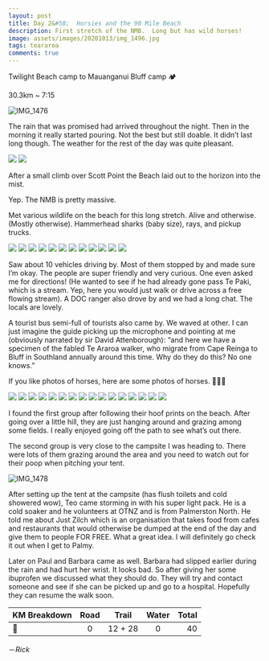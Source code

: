 ```yaml
---
layout: post
title: Day 2&#58;  Horsies and the 90 Mile Beach
description: First stretch of the NMB.  Long but has wild horses!
image: assets/images/20201013/img_1496.jpg
tags: teararoa
comments: true
---
```


Twilight Beach camp to Mauanganui Bluff camp 🏕 

30.3km ~ 7:15

![IMG_1476](/assets/images/20201013/img_1476.jpg)

The rain that was promised had arrived throughout the night. Then in the morning it really started pouring. Not the best but still doable. It didn’t last long though. The weather for the rest of the day was quite pleasant. 

<div class="gallery" data-columns="2">
  <img src="/assets/images/20201013/img_1374.jpg">
  <img src="/assets/images/20201013/img_1376.jpg">
</div>

After a small climb over Scott Point the Beach laid out to the horizon into the mist.

Yep. The NMB is pretty massive.

Met various wildlife on the beach for this long stretch. Alive and otherwise. (Mostly otherwise). Hammerhead sharks (baby size), rays, and pickup trucks.

<div class="gallery" data-columns="3">
  <img src="/assets/images/20201013/img_1382.jpg">
  <img src="/assets/images/20201013/img_1384.jpg">
  <img src="/assets/images/20201013/img_1386.jpg">
  <img src="/assets/images/20201013/img_1398.jpg">
  <img src="/assets/images/20201013/img_1401.jpg">
  <img src="/assets/images/20201013/img_1408.jpg">
  <img src="/assets/images/20201013/img_1409.jpg">
  <img src="/assets/images/20201013/img_1410.jpg">
  <img src="/assets/images/20201013/img_1412.jpg">
  <img src="/assets/images/20201013/img_1415.jpg">
  <img src="/assets/images/20201013/img_1417.jpg">
  <img src="/assets/images/20201013/img_1421.jpg">
</div>

Saw about 10 vehicles driving by. Most of them stopped by and made sure I’m okay. The people are super friendly and very curious. One even asked me for directions! (He wanted to see if he had already gone pass Te Paki, which is a stream. Yep, here you would just walk or drive across a free flowing stream). A DOC ranger also drove by and we had a long chat. The locals are lovely.

A tourist bus semi-full of tourists also came by. We waved at other. I can just imagine the guide picking up the microphone and pointing at me (obviously narrated by sir David Attenborough): “and here we have a specimen of the fabled Te Araroa walker, who migrate from Cape Reinga to Bluff in Southland annually around this time. Why do they do this? No one knows.”

If you like photos of horses, here are some photos of horses. 🐴🐴🐴

<div class="gallery" data-columns="3">
  <img src="/assets/images/20201013/img_1427.jpg">
  <img src="/assets/images/20201013/img_1430.jpg">
  <img src="/assets/images/20201013/img_1433.jpg">
  <img src="/assets/images/20201013/img_1438.jpg">
  <img src="/assets/images/20201013/img_1441.jpg">
  <img src="/assets/images/20201013/img_1443.jpg">
  <img src="/assets/images/20201013/img_1458.jpg">
  <img src="/assets/images/20201013/img_1459.jpg">
  <img src="/assets/images/20201013/img_1461.jpg">
  <img src="/assets/images/20201013/img_1463.jpg">
  <img src="/assets/images/20201013/img_1464.jpg">
  <img src="/assets/images/20201013/img_1485.jpg">
  <img src="/assets/images/20201013/img_1493.jpg">
  <img src="/assets/images/20201013/img_1494.jpg">
  <img src="/assets/images/20201013/img_1495.jpg">
  <img src="/assets/images/20201013/img_1496.jpg">
</div>

I found the first group after following their hoof prints on the beach. After going over a little hill, they are just hanging around and grazing among some fields. I really enjoyed going off the path to see what’s out there.

The second group is very close to the campsite I was heading to. There were lots of them grazing around the area and you need to watch out for their poop when pitching your tent. 

![IMG_1478](/assets/images/20201013/img_1478.jpg)

After setting up the tent at the campsite (has flush toilets and cold showered wow), Teo came storming in with his super light pack. He is a cold soaker and he volunteers at OTNZ and is from Palmerston North. He told me about Just Zilch which is an organisation that takes food from cafes and restaurants that would otherwise be dumped at the end of the day and give them to people FOR FREE. What a great idea. I will definitely go check it out when I get to Palmy. 

Later on Paul and Barbara came as well. Barbara had slipped earlier during the rain and had hurt her wrist. It looks bad. So after giving her some ibuprofen we discussed what they should do. They will try and contact someone and see if she can be picked up and go to a hospital. Hopefully they can resume the walk soon. 

| KM Breakdown | Road | Trail | Water | Total |
| --- |:---:|:---:|:---:| ---:|
| 🕺 | 0 | 12 + 28 | 0 | 40 |

－_Rick_